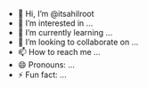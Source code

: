 - 👋 Hi, I’m @itsahilroot
- 👀 I’m interested in ...
- 🌱 I’m currently learning ...
- 💞️ I’m looking to collaborate on ...
- 📫 How to reach me ...
- 😄 Pronouns: ...
- ⚡ Fun fact: ...

<!---
itsahilroot/itsahilroot is a ✨ special ✨ repository because its `README.md` (this file) appears on your GitHub profile.
You can click the Preview link to take a look at your changes.
--->
